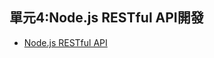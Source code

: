 ## 單元4:Node.js RESTful API開發
- [Node.js RESTful API](https://www.runoob.com/nodejs/nodejs-restful-api.html)
